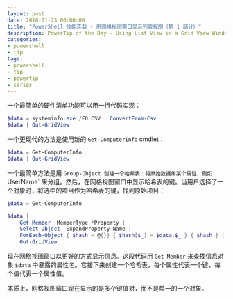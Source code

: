 ```yaml
---
layout: post
date: 2018-01-23 00:00:00
title: "PowerShell 技能连载 - 用网格视图窗口显示列表视图（第 1 部分）"
description: PowerTip of the Day - Using List View in a Grid View Window (Part 1)
categories:
- powershell
- tip
tags:
- powershell
- tip
- powertip
- series
---
```

一个最简单的硬件清单功能可以用一行代码实现：

```powershell
$data = systeminfo.exe /FO CSV | ConvertFrom-Csv
$data | Out-GridView
```

一个更现代的方法是使用新的 `Get-ComputerInfo` cmdlet：

```powershell
$data = Get-ComputerInfo
$data | Out-GridView
```

一个最简单方法是用 `Group-Object 创建一个哈希表：将原始数据用某个属性，例如 `UserName` 来分组。然后，在网格视图窗口中显示哈希表的键。当用户选择了一个对象时，将选中的项目作为哈希表的键，找到原始项目：

```powershell
$data = Get-ComputerInfo

$data |
    Get-Member -MemberType *Property |
    Select-Object -ExpandProperty Name |
    ForEach-Object { $hash = @{}} { $hash[$_] = $data.$_ } { $hash } |
    Out-GridView
```

现在网格视图窗口以更好的方式显示信息。这段代码用 `Get-Member` 来查找信息对象 `$data` 中暴露的属性名。它接下来创建一个哈希表，每个属性代表一个键，每个值代表一个属性值。

本质上，网格视图窗口现在显示的是多个键值对，而不是单一的一个对象。

<!--本文国际来源：[Using List View in a Grid View Window (Part 1)](http://community.idera.com/powershell/powertips/b/tips/posts/using-list-view-in-a-grid-view-window-part-1)-->
